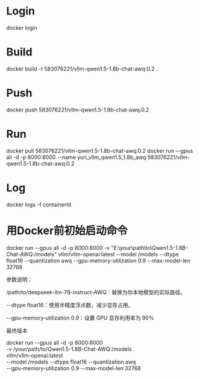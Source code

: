 # Login
docker login

# Build
docker build -t 583076221/vllm-qwen1.5-1.8b-chat-awq:0.2 .

# Push
docker push 583076221/vllm-qwen1.5-1.8b-chat-awq:0.2

# Run
docker pull  583076221/vllm-qwen1.5-1.8b-chat-awq:0.2
docker run --gpus all -d -p 8000:8000 --name yuri_vllm_qwen1.5_1.8b_awq 583076221/vllm-qwen1.5-1.8b-chat-awq:0.2

# Log
docker logs -f containerId

# 用Docker前初始启动命令
docker run --gpus all -d -p 8000:8000 -v "E:\your\path\to\Qwen1.5-1.8B-Chat-AWQ:/models" vllm/vllm-openai:latest --model /models --dtype float16 --quantization awq --gpu-memory-utilization 0.9 --max-model-len 32768















参数说明：

/path/to/deepseek-llm-7B-instruct-AWQ：替换为你本地模型的实际路径。

--dtype float16：使用半精度浮点数，减少显存占用。

--gpu-memory-utilization 0.9：设置 GPU 显存利用率为 90%





最终版本

docker run --gpus all -d -p 8000:8000 \
-v /your/path/to/Qwen1.5-1.8B-Chat-AWQ:/models \
vllm/vllm-openai:latest \
--model /models --dtype float16 --quantization awq \
--gpu-memory-utilization 0.9 --max-model-len 32768